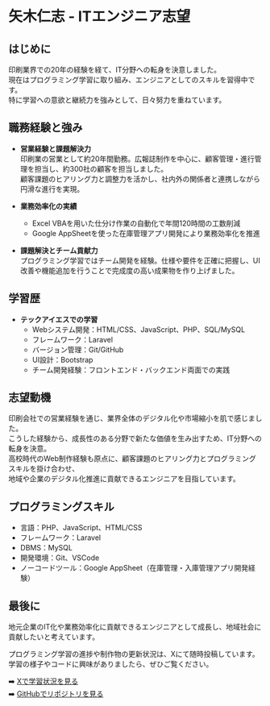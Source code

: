 # 矢木仁志 - ITエンジニア志望

## はじめに
印刷業界での20年の経験を経て、IT分野への転身を決意しました。  
現在はプログラミング学習に取り組み、エンジニアとしてのスキルを習得中です。  
特に学習への意欲と継続力を強みとして、日々努力を重ねています。

## 職務経験と強み
- **営業経験と課題解決力**  
  印刷業の営業として約20年間勤務。広報誌制作を中心に、顧客管理・進行管理を担当し、約300社の顧客を担当しました。  
  顧客課題のヒアリング力と調整力を活かし、社内外の関係者と連携しながら円滑な進行を実現。

- **業務効率化の実績**  
  - Excel VBAを用いた仕分け作業の自動化で年間120時間の工数削減  
  - Google AppSheetを使った在庫管理アプリ開発により業務効率化を推進  

- **課題解決とチーム貢献力**  
  プログラミング学習ではチーム開発を経験。仕様や要件を正確に把握し、UI改善や機能追加を行うことで完成度の高い成果物を作り上げました。

## 学習歴
- **テックアイエスでの学習**  
  - Webシステム開発：HTML/CSS、JavaScript、PHP、SQL/MySQL  
  - フレームワーク：Laravel  
  - バージョン管理：Git/GitHub  
  - UI設計：Bootstrap  
  - チーム開発経験：フロントエンド・バックエンド両面での実践

## 志望動機
印刷会社での営業経験を通じ、業界全体のデジタル化や市場縮小を肌で感じました。  
こうした経験から、成長性のある分野で新たな価値を生み出すため、IT分野への転身を決意。  
高校時代のWeb制作経験も原点に、顧客課題のヒアリング力とプログラミングスキルを掛け合わせ、  
地域や企業のデジタル化推進に貢献できるエンジニアを目指しています。

## プログラミングスキル
- 言語：PHP、JavaScript、HTML/CSS  
- フレームワーク：Laravel  
- DBMS：MySQL  
- 開発環境：Git、VSCode  
- ノーコードツール：Google AppSheet（在庫管理・入庫管理アプリ開発経験）

## 最後に
地元企業のIT化や業務効率化に貢献できるエンジニアとして成長し、地域社会に貢献したいと考えています。  

プログラミング学習の進捗や制作物の更新状況は、Xにて随時投稿しています。  
学習の様子やコードに興味がありましたら、ぜひご覧ください。

➡️ [Xで学習状況を見る](https://x.com/web_yagi)  
➡️ [GitHubでリポジトリを見る](https://github.com/hitoshiyagi?tab=repositories)

